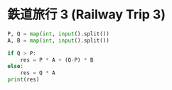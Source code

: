 # 鉄道旅行 3 (Railway Trip 3)

```python
P, Q = map(int, input().split())
A, B = map(int, input().split())

if Q > P:
    res = P * A + (Q-P) * B
else:
    res = Q * A
print(res)
```

